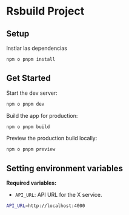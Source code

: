 # Rsbuild Project

## Setup

Instlar las dependencias

```bash
npm o pnpm install
```

## Get Started

Start the dev server:

```bash
npm o pnpm dev
```

Build the app for production:

```bash
npm o pnpm build
```

Preview the production build locally:

```bash
npm o pnpm preview
```
## Setting environment variables
**Required variables:**

* `API_URL`: API URL for the X service.

```bash
API_URL=http://localhost:4000
```
